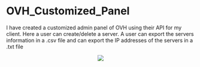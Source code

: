 # OVH_Customized_Panel
I have created a customized admin panel of OVH using their API for my client. Here a user can create/delete a server. A user can export the servers information in a .csv file and can export the IP addresses of the servers in a .txt file
<p align="center"><img src="https://user-images.githubusercontent.com/15046800/47075940-6c718c00-d21f-11e8-9084-d45b320c91e5.png"></p>
